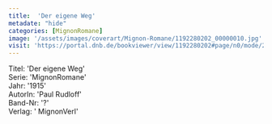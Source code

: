 ```yaml
---
title:  'Der eigene Weg'
metadate: "hide"
categories: [MignonRomane]
image: '/assets/images/coverart/Mignon-Romane/1192280202_00000010.jpg'
visit: 'https://portal.dnb.de/bookviewer/view/1192280202#page/n0/mode/2up'
---
```

Titel: 'Der eigene Weg' <br>
Serie: 'MignonRomane' <br>
Jahr: '1915' <br>
AutorIn: 'Paul Rudloff' <br>
Band-Nr: '?' <br>
Verlag: ' MignonVerl'